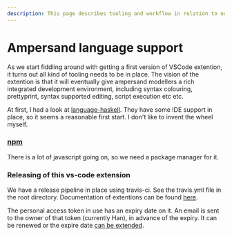 ```yaml
---
description: This page describes tooling and workflow in relation to our VSCode extention
---
```


# Ampersand language support

As we start fiddling around with getting a first version of VSCode extention, it turns out all kind of tooling needs to be in place. The vision of the extention is that it will eventually give ampersand modellers a rich integrated development environment, including syntax colouring, prettyprint, syntax supported editing, script execution etc etc. 

At first, I had a look at [language-haskell](https://github.com/JustusAdam/language-haskell). They have some IDE support in place, so it seems a reasonable first start. I don't like to invent the wheel myself.



### [npm](https://docs.npmjs.com/)

There is a lot of javascript going on, so we need a package manager for it. 

### Releasing of this vs-code extension

We have a release pipeline in place using travis-ci. See the travis.yml file in the root directory. Documentation of extentions can be found [here](https://code.visualstudio.com/api/working-with-extensions/publishing-extension).

The personal access token in use has an expiry date on it. An email is sent to the owner of that token \(currently Han\), in advance of the expiry. It can be renewed or the expire date [can be extended](https://dev.azure.com/hanjoostenhan/_usersSettings/tokens). 

